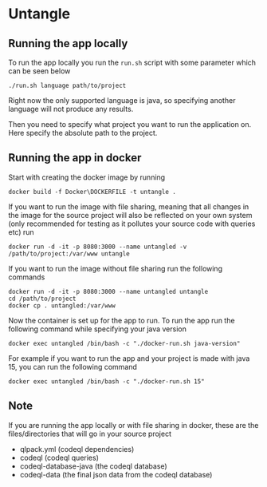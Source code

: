 # Untangle
## Running the app locally
To run the app locally you run the ``run.sh`` script with some parameter which can be seen below
```
./run.sh language path/to/project
```

Right now the only supported language is java, so specifying another language will not produce any results. 

Then you need to specify what project you want to run the application on. Here specify the absolute path to the project.

## Running the app in docker
Start with creating the docker image by running

```
docker build -f Docker\DOCKERFILE -t untangle .
```

If you want to run the image with file sharing, meaning that all changes in the image for the source project will also be reflected on your own system (only recommended for testing as it pollutes your source code with queries etc) run
```
docker run -d -it -p 8080:3000 --name untangled -v /path/to/project:/var/www untangle
```

If you want to run the image without file sharing run the following commands
```
docker run -d -it -p 8080:3000 --name untangled untangle
cd /path/to/project
docker cp . untangled:/var/www
```

Now the container is set up for the app to run. To run the app run the following command while specifying your java version
```
docker exec untangled /bin/bash -c "./docker-run.sh java-version"
```

For example if you want to run the app and your project is made with java 15, you can run the following command
```
docker exec untangled /bin/bash -c "./docker-run.sh 15"
```

## Note
If you are running the app locally or with file sharing in docker, these are the files/directories that will go in your source project
- qlpack.yml (codeql dependencies)
- codeql (codeql queries)
- codeql-database-java (the codeql database)
- codeql-data (the final json data from the codeql database)